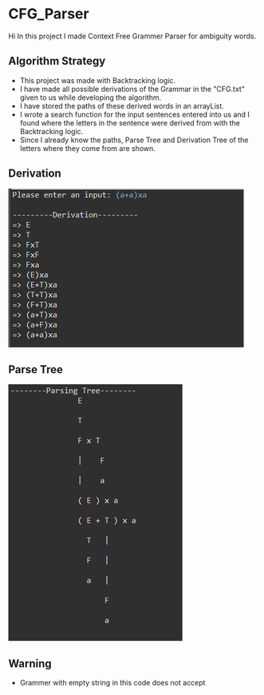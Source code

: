 # CFG_Parser

Hi 
In this project I made Context Free Grammer Parser for ambiguity words.


## Algorithm Strategy
* This project was made with Backtracking logic.
* I have made all possible derivations of the Grammar in the "CFG.txt" given to us while developing the algorithm.
* I have stored the paths of these derived words in an arrayList.
* I wrote a search function for the input sentences entered into us and I found where the letters in the sentence were derived from with the Backtracking logic.
* Since I already know the paths, Parse Tree and Derivation Tree of the letters where they come from are shown.

## Derivation

![alt text](https://github.com/TheDelist/CFG_Parser/blob/master/inputandderivation.PNG?raw=true)

## Parse Tree

![alt text](https://github.com/TheDelist/CFG_Parser/blob/master/parsetree.PNG?raw=true)


## Warning

- Grammer with empty string in this code does not accept

